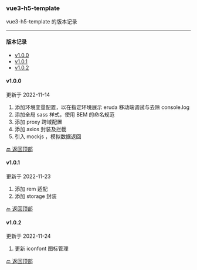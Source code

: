 ### vue3-h5-template

vue3-h5-template 的版本记录

---

#### <span id="topic">版本记录</span>

- [v1.0.0](#v_100)
- [v1.0.1](#v_101)
- [v1.0.2](#v_102)

#### <span id="v_100">v1.0.0</span>

更新于 2022-11-14

1. 添加环境变量配置，以在指定环境展示 eruda 移动端调试与去除 console.log
2. 添加全局 sass 样式，使用 BEM 的命名规范
3. 添加 proxy 跨域配置
4. 添加 axios 封装及拦截
5. 引入 mockjs ，模拟数据返回

[🔙 返回顶部](#topic)

#### <span id="v_101">v1.0.1</span>

更新于 2022-11-23

1. 添加 rem 适配
2. 添加 storage 封装

[🔙 返回顶部](#topic)

#### <span id="v_102">v1.0.2</span>

更新于 2022-11-24

1. 更新 iconfont 图标管理

[🔙 返回顶部](#topic)
